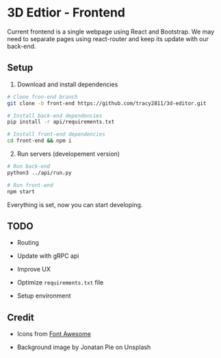 # 3D Edtior - Frontend

Current frontend is a single webpage using React and Bootstrap. We may need to separate pages using react-router and keep its update with our back-end.

## Setup

1. Download and install dependencies

```bash
# Clone fron-end branch
git clone -b front-end https://github.com/tracy2811/3d-editor.git

# Install back-end dependencies
pip install -r api/requirements.txt

# Install front-end dependencies
cd front-end && npm i
```

2. Run servers (developement version)

```bash
# Run back-end
python3 ../api/run.py

# Run front-end
npm start
```

Everything is set, now you can start developing.

## TODO

* Routing

* Update with gRPC api

* Improve UX

* Optimize `requirements.txt` file

* Setup environment

## Credit

* Icons from [Font Awesome](https://fontawesome.com)

* Background image by Jonatan Pie on Unsplash

